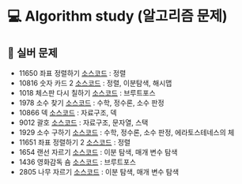 # 💻 Algorithm study (알고리즘 문제)

## 🌱 실버 문제

- 11650 좌표 정렬하기 [소스코드](https://github.com/wldnd2/Algorithm_study/blob/main/%EC%86%8C%EC%8A%A4%EC%BD%94%EB%93%9C/11650.py) : 정렬
- 10816 숫자 카드 2 [소스코드](https://github.com/wldnd2/Algorithm_study/blob/main/%EC%86%8C%EC%8A%A4%EC%BD%94%EB%93%9C/10816.py) : 정렬, 이분탐색, 해시맵
- 1018 체스판 다시 칠하기 [소스코드](https://github.com/wldnd2/Algorithm_study/blob/main/%EC%86%8C%EC%8A%A4%EC%BD%94%EB%93%9C/1018.py) : 브루트포스
- 1978 소수 찾기 [소스코드](https://github.com/wldnd2/Algorithm_study/blob/main/%EC%86%8C%EC%8A%A4%EC%BD%94%EB%93%9C/1978.py) : 수학, 정수론, 소수 판정
- 10866 덱 [소스코드](https://github.com/wldnd2/Algorithm_study/blob/main/%EC%86%8C%EC%8A%A4%EC%BD%94%EB%93%9C/10866.py) : 자료구조, 덱
- 9012 괄호 [소스코드](https://github.com/wldnd2/Algorithm_study/blob/main/%EC%86%8C%EC%8A%A4%EC%BD%94%EB%93%9C/9012.py) : 자료구조, 문자열, 스택
- 1929 소수 구하기 [소스코드](https://github.com/wldnd2/Algorithm_study/blob/main/%EC%86%8C%EC%8A%A4%EC%BD%94%EB%93%9C/1929.py) : 수학, 정수론, 소수 판정, 에라토스테네스의 체
- 11651 좌표 정렬하기 2 [소스코드](https://github.com/wldnd2/Algorithm_study/blob/main/%EC%86%8C%EC%8A%A4%EC%BD%94%EB%93%9C/11651.py) : 정렬
- 1654 랜선 자르기 [소스코드](https://github.com/wldnd2/Algorithm_study/blob/main/%EC%86%8C%EC%8A%A4%EC%BD%94%EB%93%9C/1654.py) : 이분 탐색, 매개 변수 탐색
- 1436 영화감독 숌 [소스코드](https://github.com/wldnd2/Algorithm_study/blob/main/%EC%86%8C%EC%8A%A4%EC%BD%94%EB%93%9C/1436.py) : 브루트포스
- 2805 나무 자르기 [소스코드](https://github.com/wldnd2/Algorithm_study/blob/main/%EC%86%8C%EC%8A%A4%EC%BD%94%EB%93%9C/2805.py) : 이분 탐색, 매개 변수 탐색